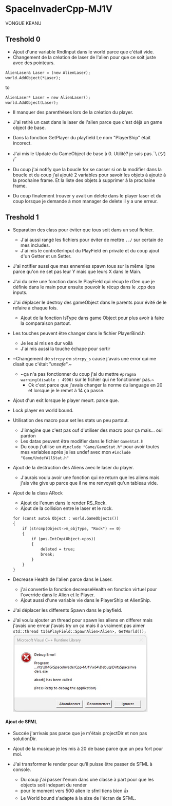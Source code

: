 # SpaceInvaderCpp-MJ1V
VONGUE KEANU

## Treshold 0
- Ajout d'une variable RndInput dans le world parce que c'était vide.
- Changement de la création de laser de l'alien pour que ce soit juste avec des pointeurs.
```
AlienLaser& Laser = (new AlienLaser);
world.AddObject(*Laser);
```
to
```
AlienLaser* Laser = new AlienLaser();
world.AddObject(Laser);
```
- Il manquer des parenthèses lors de la création du player.

- J'ai retiré un cast dans le laser de l'alien parce que c'est déjà un game object de base.

- Dans la fonction GetPlayer du playfield Le nom "PlayerShip" était incorect.

- J'ai mis le Update du GameObject de base à 0. Utilité? je sais pas.¯\ (ツ) /¯

- Du coup j'ai notify que la boucle for se casser si on la modifier dans la boucle et du coup j'ai ajouté 2 variables pour savoir les objets à ajouté à la prochaine frame.
Et la liste des objets à supprimer à la prochaine frame.

- Du coup finalement trouver y avait un delete dans le player laser et du coup lorsque je demande à mon manager de delete il y a une erreur.

## Treshold 1
- Separation des class pour éviter que tous soit dans un seul fichier.
	- J'ai aussi rangé les fichiers pour éviter de mettre `../` sur certain de mes includes.
	- J'ai mis le controllerInput du PlayField en private et du coup ajout d'un Getter et un Setter.

- J'ai notifier aussi que mes ennemies spawn tous sur la même ligne parce qu'on ne set pas leur Y mais que leurs X dans le Main.

- J'ai du crée une fonction dans le PlayField qui récup le rGen que je définie dans le main pour ensuite pouvoir le récup dans le .cpp des inputs.

- J'ai déplacer le destroy des gameObject dans le parents pour évité de le refaire à chaque fois.
	- Ajout de la fonction IsType dans game Object pour plus avoir à faire la comparaison partout.

- Les touches peuvent être changer dans le fichier PlayerBind.h
	- Je les ai mis en dur voilà
	- J'ai mis aussi la touche échape pour sortir 

- ~Changement de `strcpy` en `strcpy_s` cause j'avais une error qui me disait que c'était "_unsafe_".~
	- ~ça n'a pas fonctionner du coup j'ai du mettre `#pragma warning(disable : 4996)` sur le fichier qui ne fonctionner pas.~
		- Ok c'est parce que j'avais changer la norme du language en 20 et lorsque je le remet à 14 ça passe.

- Ajout d'un exit lorsque le player  meurt. parce que.

- Lock player en world bound.

- Utilisation des macro pour set les stats un peu partout.
	- J'imagine que c'est pas ouf d'utiliser des macro pour ça mais... oui pardon
	- Les datas peuvent être modifier dans le fichier `GameStat.h`
	- Du coup j'utilise un `#include "Game/GameStat.h"` pour avoir toutes mes variables après je les undef avec mon `#include "Game/UndefAllStat.h"`

- Ajout de la destruction des Aliens avec le laser du player.
	- J'aurais voulu avoir une fonction qui ne return que les aliens mais j'ais vite give up parce que il ne me renvoyait qu'un tableau vide.

- Ajout de la class ARock
	- Ajout de l'enum dans le render RS_Rock.
	- Ajout de la collision entre le laser et le rock.
	```
	for (const auto& Object : world.GameObjects())
	{
		if (strcmp(Object->m_objType, "Rock") == 0)
		{
			if (pos.IntCmp(Object->pos))
			{
				deleted = true;
				break;
			}
		}
	}
	```

- Decrease Health de l'alien parce dans le Laser.
	- j'ai convertie la fonction decreaseHealth en fonction virtuel pour l'override dans le Alien et le Player.
	- Ajout aussi d'une variable vie dans le PlayerShip et AlienShip.

- J'ai déplacer les differents Spawn dans le playfield.

- J'ai voulu ajouter un thread pour spawn les aliens en differer mais j'avais une erreur
	j'avais try un ça mais il a vraiment pas aimer ```std::thread t1(&PlayField::SpawnAlien<Alien>, GetWorld());```
	![image error](/ImgREADME/ThreadError.jpg)

#### Ajout de SFML
- Succée j'arrivais pas parce que je m'étais projectDir et non pas solutionDir.

- Ajout de la musique je les mis à 20 de base parce que un peu fort pour moi.

- J'ai transformer le render pour qu'il puisse être passer de SFML à console.
	- Du coup j'ai passer l'enum dans une classe à part pour que les objects soit indepant du render
	- pour le moment vers 500 alien le sfml tiens bien 👍
	- Le World bound s'adapte à la size de l'écran de SFML.